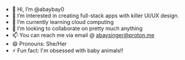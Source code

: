 - 👋 Hi, I’m @abaybay0
- 👀 I’m interested in creating full-stack apps with killer UI/UX design.
- 🌱 I’m currently learning cloud computing
- 💞️ I’m looking to collaborate on pretty much anything
- 📫 You can reach me via email @ abaysinger@proton.me
- 😄 Pronouns: She/Her
- ⚡ Fun fact: I'm obsessed with baby animals!!

<!---
abaybay0/abaybay0 is a ✨ special ✨ repository because its `README.md` (this file) appears on your GitHub profile.
You can click the Preview link to take a look at your changes.
--->
